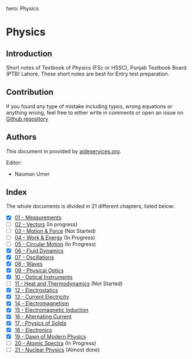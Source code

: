hero: Physics

# Physics
## Introduction

Short notes of Textbook of Physics (FSc or HSSC), Punjab Textbook Board (PTB) Lahore. These short notes are best for Entry test preparation.

## Contribution
If you found any type of mistake including typos, wrong equations or anything wrong, feel free to either write in comments or open an issue on [Github repository](https://www.github.com/nmanumr/nmanumr.github.io/issues)

## Authors
This document in provided by [aideservices.org](http://aideservices.org/).

Editor:

* Nauman Umer

## Index
The whole documents is divided in 21 different chapters, listed below:

* [x] [01 - Measurements](./ch01)
* [ ] [02 - Vectors](./ch02) (In progress)
* [ ] [03 - Motion & Force](./ch03) (Not Started)
* [ ] [04 - Work & Energy](./ch04) (In Progress)
* [ ] [05 - Circular Motion](./ch05) (In Progress)
* [x] [06 - Fluid Dynamics](./ch06)
* [x] [07 - Oscillations](./ch07)
* [x] [08 - Waves](./ch08)
* [x] [09 - Physical Optics](./ch09)
* [x] [10 - Optical Instruments](./ch10)
* [ ] [11 - Heat and Thermodynamics](./ch11) (Not Started)
* [x] [12 - Electrostatics](./ch12)
* [x] [13 - Current Electricity](./ch13)
* [x] [14 - Electromagnetism](./ch14)
* [x] [15 - Electromagnetic Induction](./ch15)
* [x] [16 - Alternating Current](./ch16)
* [x] [17 - Physics of Solids](./ch17)
* [x] [18 - Electronics](./ch18)
* [x] [19 - Dawn of Modern Physics](./ch19)
* [ ] [20 - Atomic Spectra](./ch20) (In Progress)
* [ ] [21 - Nuclear Physics](./ch21) (Almost done)
